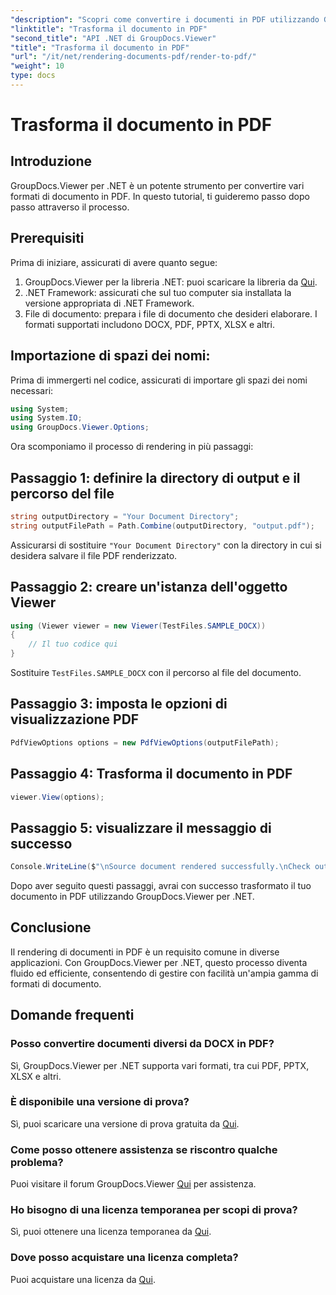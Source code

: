 ```yaml
---
"description": "Scopri come convertire i documenti in PDF utilizzando GroupDocs.Viewer per .NET. Guida dettagliata con prerequisiti e FAQ incluse."
"linktitle": "Trasforma il documento in PDF"
"second_title": "API .NET di GroupDocs.Viewer"
"title": "Trasforma il documento in PDF"
"url": "/it/net/rendering-documents-pdf/render-to-pdf/"
"weight": 10
type: docs
---
```

# Trasforma il documento in PDF

## Introduzione
GroupDocs.Viewer per .NET è un potente strumento per convertire vari formati di documento in PDF. In questo tutorial, ti guideremo passo dopo passo attraverso il processo.
## Prerequisiti

Prima di iniziare, assicurati di avere quanto segue:
1. GroupDocs.Viewer per la libreria .NET: puoi scaricare la libreria da [Qui](https://releases.groupdocs.com/viewer/net/).
2. .NET Framework: assicurati che sul tuo computer sia installata la versione appropriata di .NET Framework.
3. File di documento: prepara i file di documento che desideri elaborare. I formati supportati includono DOCX, PDF, PPTX, XLSX e altri.

## Importazione di spazi dei nomi:
Prima di immergerti nel codice, assicurati di importare gli spazi dei nomi necessari:
```csharp
using System;
using System.IO;
using GroupDocs.Viewer.Options;
```

Ora scomponiamo il processo di rendering in più passaggi:
## Passaggio 1: definire la directory di output e il percorso del file
```csharp
string outputDirectory = "Your Document Directory";
string outputFilePath = Path.Combine(outputDirectory, "output.pdf");
```
Assicurarsi di sostituire `"Your Document Directory"` con la directory in cui si desidera salvare il file PDF renderizzato.
## Passaggio 2: creare un'istanza dell'oggetto Viewer
```csharp
using (Viewer viewer = new Viewer(TestFiles.SAMPLE_DOCX))
{
    // Il tuo codice qui
}
```
Sostituire `TestFiles.SAMPLE_DOCX` con il percorso al file del documento.
## Passaggio 3: imposta le opzioni di visualizzazione PDF
```csharp
PdfViewOptions options = new PdfViewOptions(outputFilePath);
```
## Passaggio 4: Trasforma il documento in PDF
```csharp
viewer.View(options);
```
## Passaggio 5: visualizzare il messaggio di successo
```csharp
Console.WriteLine($"\nSource document rendered successfully.\nCheck output in {outputDirectory}.");
```
Dopo aver seguito questi passaggi, avrai con successo trasformato il tuo documento in PDF utilizzando GroupDocs.Viewer per .NET.

## Conclusione
Il rendering di documenti in PDF è un requisito comune in diverse applicazioni. Con GroupDocs.Viewer per .NET, questo processo diventa fluido ed efficiente, consentendo di gestire con facilità un'ampia gamma di formati di documento.
## Domande frequenti
### Posso convertire documenti diversi da DOCX in PDF?
Sì, GroupDocs.Viewer per .NET supporta vari formati, tra cui PDF, PPTX, XLSX e altri.
### È disponibile una versione di prova?
Sì, puoi scaricare una versione di prova gratuita da [Qui](https://releases.groupdocs.com/).
### Come posso ottenere assistenza se riscontro qualche problema?
Puoi visitare il forum GroupDocs.Viewer [Qui](https://forum.groupdocs.com/c/viewer/9) per assistenza.
### Ho bisogno di una licenza temporanea per scopi di prova?
Sì, puoi ottenere una licenza temporanea da [Qui](https://purchase.groupdocs.com/temporary-license/).
### Dove posso acquistare una licenza completa?
Puoi acquistare una licenza da [Qui](https://purchase.groupdocs.com/buy).